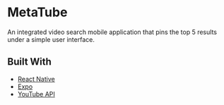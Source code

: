 # MetaTube

An integrated video search mobile application that pins the top 5 results under a simple user interface.


## Built With

* [React Native](https://facebook.github.io/react-native/) 
* [Expo](https://expo.io/)
* [YouTube API](https://developers.google.com/youtube/v3)
